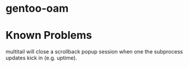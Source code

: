 # gentoo-oam

Known Problems
==============
multitail will close a scrollback popup session when one the subprocess updates kick in (e.g. uptime).